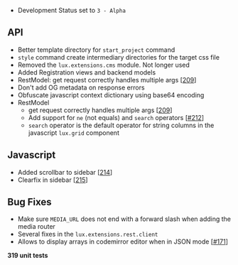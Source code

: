 * Development Status set to ``3 - Alpha``

## API
* Better template directory for ``start_project`` command
* ``style`` command create intermediary directories for the target css file
* Removed the ``lux.extensions.cms`` module. Not longer used
* Added Registration views and backend models
* RestModel: get request correctly handles multiple args [[209](https://github.com/quantmind/lux/pull/209)]
* Don't add OG metadata on response errors
* Obfuscate javascript context dictionary using base64 encoding
* RestModel
  * get request correctly handles multiple args [[209](https://github.com/quantmind/lux/pull/209)]
  * Add support for ``ne`` (not equals) and ``search`` operators  [[#212](https://github.com/quantmind/lux/pull/212)]
  * ``search`` operator is the default operator for string columns in the javascript ``lux.grid`` component

## Javascript
* Added scrollbar to sidebar [[214](https://github.com/quantmind/lux/pull/214)]
* Clearfix in sidebar [[215](https://github.com/quantmind/lux/pull/215)]

## Bug Fixes
* Make sure ``MEDIA_URL`` does not end with a forward slash when adding the media router
* Several fixes in the ``lux.extensions.rest.client``
* Allows to display arrays in codemirror editor when in JSON mode [[#171](https://github.com/quantmind/lux/pull/171)]

**319 unit tests**
